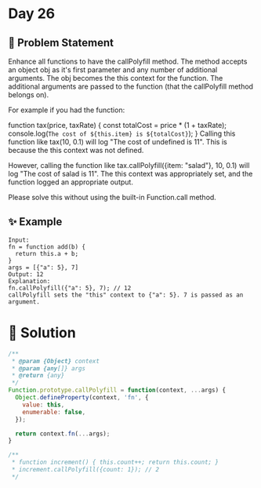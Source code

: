 # Day 26

## 🤔 Problem Statement

Enhance all functions to have the callPolyfill method. The method accepts an object obj as it's first parameter and any number of additional arguments. The obj becomes the this context for the function. The additional arguments are passed to the function (that the callPolyfill method belongs on).

For example if you had the function:

function tax(price, taxRate) {
  const totalCost = price * (1 + taxRate);
  console.log(`The cost of ${this.item} is ${totalCost}`);
}
Calling this function like tax(10, 0.1) will log "The cost of undefined is 11". This is because the this context was not defined.

However, calling the function like tax.callPolyfill({item: "salad"}, 10, 0.1) will log "The cost of salad is 11". The this context was appropriately set, and the function logged an appropriate output.

Please solve this without using the built-in Function.call method.

## ✨ Example


```
Input:
fn = function add(b) {
  return this.a + b;
}
args = [{"a": 5}, 7]
Output: 12
Explanation:
fn.callPolyfill({"a": 5}, 7); // 12
callPolyfill sets the "this" context to {"a": 5}. 7 is passed as an argument.
```


# 🚀 Solution


```js
/**
 * @param {Object} context
 * @param {any[]} args
 * @return {any}
 */
Function.prototype.callPolyfill = function(context, ...args) {
  Object.defineProperty(context, 'fn', {
    value: this,
    enumerable: false,
  });

  return context.fn(...args);
}

/**
 * function increment() { this.count++; return this.count; }
 * increment.callPolyfill({count: 1}); // 2
 */
```